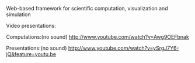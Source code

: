 
Web-based framework for scientific computation, visualization and simulation

Video presentations:

Computations:(no sound) http://www.youtube.com/watch?v=Awg9OEFbnak

Presentations:(no sound) http://www.youtube.com/watch?v=ySrgJ7Y6-jQ&feature=youtu.be

